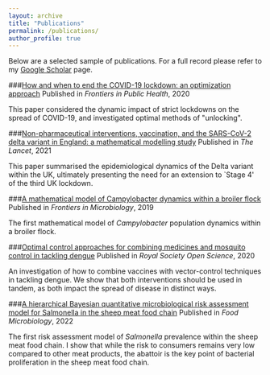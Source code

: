 ```yaml
---
layout: archive
title: "Publications"
permalink: /publications/
author_profile: true
---
```

Below are a selected sample of publications. For a full record please refer to my [Google Scholar](https://scholar.google.com/citations?user=rtWH2QYAAAAJ&hl=en&oi=ao) page.

###[How and when to end the COVID-19 lockdown: an optimization approach](https://doi.org/10.3389/fpubh.2020.00262)
Published in *Frontiers in Public Health*, 2020

This paper considered the dynamic impact of strict lockdowns on the spread of COVID-19, and investigated optimal methods of "unlocking".

###[Non-pharmaceutical interventions, vaccination, and the SARS-CoV-2 delta variant in England: a mathematical modelling study](https://doi.org/10.1016/S0140-6736(21)02276-5)
Published in *The Lancet*, 2021

This paper summarised the epidemiological dynamics of the Delta variant within the UK, ultimately presenting the need for an extension to `Stage 4' of the third UK lockdown.

###[A mathematical model of Campylobacter dynamics within a broiler flock](https://doi.org/10.3389/fmicb.2019.01940)
Published in *Frontiers in Microbiology*, 2019

The first mathematical model of *Campylobacter* population dynamics within a broiler flock.

###[Optimal control approaches for combining medicines and mosquito control in tackling dengue](https://doi.org/10.1098/rsos.181843)
Published in *Royal Society Open Science*, 2020

An investigation of how to combine vaccines with vector-control techniques in tackling dengue. We show that both interventions should be used in tandem, as both impact the spread of disease in distinct ways.

###[A hierarchical Bayesian quantitative microbiological risk assessment model for Salmonella in the sheep meat food chain](https://doi.org/10.1016/j.fm.2021.103975)
Published in *Food Microbiology*, 2022

The first risk assessment model of *Salmonella* prevalence within the sheep meat food chain. I show that while the risk to consumers remains very low compared to other meat products, the abattoir is the key point of bacterial proliferation in the sheep meat food chain.


